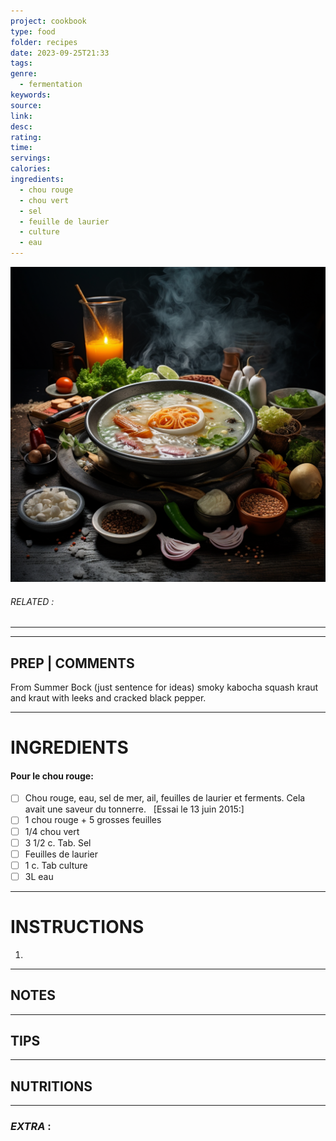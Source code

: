 ```yaml
---
project: cookbook
type: food
folder: recipes
date: 2023-09-25T21:33
tags: 
genre:
  - fermentation
keywords: 
source: 
link: 
desc: 
rating: 
time: 
servings: 
calories: 
ingredients:
  - chou rouge
  - chou vert
  - sel
  - feuille de laurier
  - culture
  - eau
---
```


![IMAGE](_default.png)

###### *RELATED* : 
---


---
## PREP | COMMENTS

From Summer Bock (just sentence for ideas) smoky kabocha squash kraut and kraut with leeks and cracked black pepper.

---
# INGREDIENTS

#### Pour le chou rouge:

- [ ] Chou rouge, eau, sel de mer, ail, feuilles de laurier et ferments. Cela avait une saveur du tonnerre.  
[Essai le 13 juin 2015:] 
- [ ] 1 chou rouge + 5 grosses feuilles
- [ ] 1/4 chou vert
- [ ] 3 1/2 c. Tab. Sel 
- [ ] Feuilles de laurier
- [ ] 1 c. Tab culture 
- [ ] 3L eau

---
# INSTRUCTIONS

1. 

---
## NOTES



---
## TIPS



---
## NUTRITIONS



---
### *EXTRA* :



